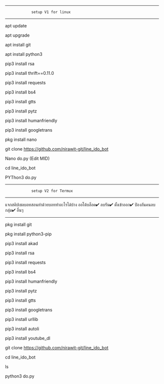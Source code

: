 -------------------------------------------
                setup V1 for linux
-------------------------------------------
apt update

apt upgrade

apt install git

apt install python3

pip3 install rsa

pip3 install thrift==0.11.0

pip3 install requests

pip3 install bs4

pip3 install gtts

pip3 install pytz

pip3 install humanfriendly

pip3 install googletrans

pkg install nano

git clone https://github.com/nirawit-git/line_ido_bot

Nano do.py    (Edit MID)

cd line_ido_bot

PYThon3 do.py

-------------------------------------------
                setup V2 for Termux
-------------------------------------------

แจกสคิปเชลบอทสอนทำด้วยบอททำอะไรได้บ้าง ออโต้บล็อค✔ ลบรัน✔ ตั้งเข้าออก✔ ป้องกันคนลบกลุ่ม✔ อื่นๆ
___________________________________________

pkg install git

pkg install python3-pip

pip3 install akad

pip3 install rsa

pip3 install requests

pip3 install bs4

pip3 install humanfriendly

pip3 install pytz

pip3 install gtts

pip3 install googletrans

pip3 install urllib

pip3 install autoli

pip3 install youtube_dl

git clone https://github.com/nirawit-git/line_ido_bot

cd line_ido_bot

ls

python3 do.py

